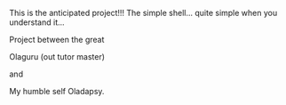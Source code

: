 This is the anticipated project!!! The simple shell... quite simple when you understand it...

Project between the great

Olaguru (out tutor master)

and

My humble self Oladapsy.
